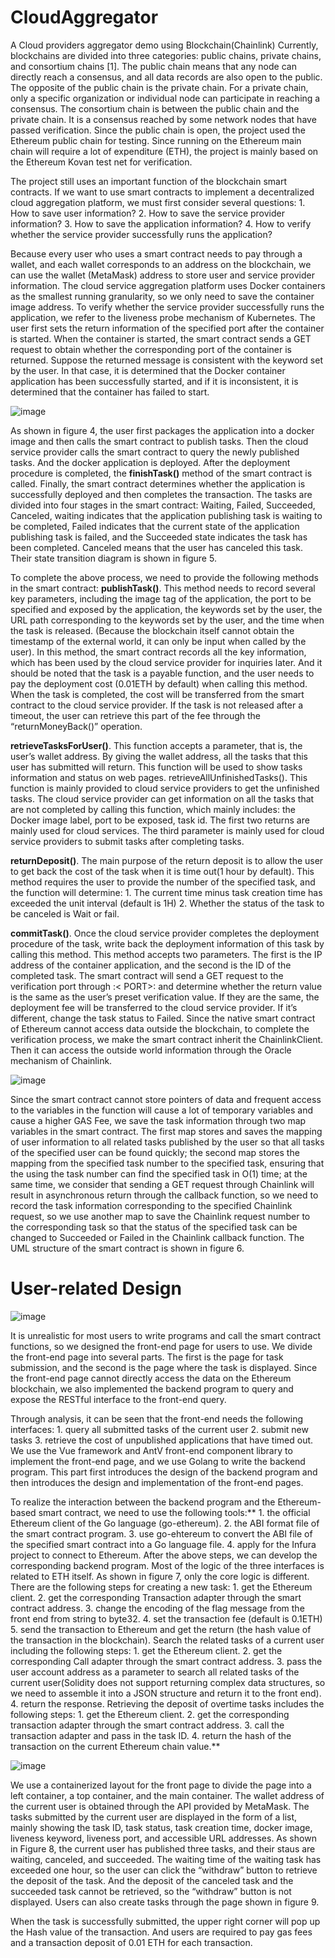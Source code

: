 # CloudAggregator
  A Cloud providers aggregator demo using Blockchain(Chainlink)
  Currently, blockchains are divided into three categories: public chains, private chains, and consortium chains [1]. The public chain means that any node can directly reach a consensus, and all data records are also open to the public. The opposite of the public chain is the private chain. For a private chain, only a specific organization or individual node can participate in reaching a consensus. The consortium chain is between the public chain and the private chain. It is a consensus reached by some network nodes that have passed verification. Since the public chain is open, the project used the Ethereum public chain for testing. Since running on the Ethereum main chain will require a lot of expenditure (ETH), the project is mainly based on the Ethereum Kovan test net for verification.

  The project still uses an important function of the blockchain smart contracts. If we want to use smart contracts to implement a decentralized cloud aggregation platform, we must first consider several questions: 1. How to save user information? 2. How to save the service provider information? 3. How to save the application information? 4. How to verify whether the service provider successfully runs the application? 

  Because every user who uses a smart contract needs to pay through a wallet, and each wallet corresponds to an address on the blockchain, we can use the wallet (MetaMask) address to store user and service provider information. The cloud service aggregation platform uses Docker containers as the smallest running granularity, so we only need to save the container image address. To verify whether the service provider successfully runs the application, we refer to the liveness probe mechanism of Kubernetes. The user first sets the return information of the specified port after the container is started. When the container is started, the smart contract sends a GET request to obtain whether the corresponding port of the container is returned. Suppose the returned message is consistent with the keyword set by the user. In that case, it is determined that the Docker container application has been successfully started, and if it is inconsistent, it is determined that the container has failed to start.

![image](https://user-images.githubusercontent.com/40162837/174917678-2a15bf50-c72c-4a53-9f0c-432f7a9f7ced.png)

  As shown in figure 4, the user first packages the application into a docker image and then calls the smart contract to publish tasks. Then the cloud service provider calls the smart contract to query the newly published tasks. And the docker application is deployed. After the deployment procedure is completed, the **finishTask()** method of the smart contract is called. Finally, the smart contract determines whether the application is successfully deployed and then completes the transaction. The tasks are divided into four stages in the smart contract: Waiting, Failed, Succeeded, Canceled, waiting indicates that the application publishing task is waiting to be completed, Failed indicates that the current state of the application publishing task is failed, and the Succeeded state indicates the task has been completed. Canceled means that the user has canceled this task. Their state transition diagram is shown in figure 5. 


To complete the above process, we need to provide the following methods in the smart contract:
**publishTask()**. This method needs to record several key parameters, including the image tag of the application, the port to be specified and exposed by the application, the keywords set by the user, the URL path corresponding to the keywords set by the user, and the time when the task is released. (Because the blockchain itself cannot obtain the timestamp of the external world, it can only be input when called by the user). In this method, the smart contract records all the key information, which has been used by the cloud service provider for inquiries later. And it should be noted that the task is a payable function, and the user needs to pay the deployment cost (0.01ETH by default) when calling this method. When the task is completed, the cost will be transferred from the smart contract to the cloud service provider. If the task is not released after a timeout, the user can retrieve this part of the fee through the “returnMoneyBack()” operation.

**retrieveTasksForUser()**. This function accepts a parameter, that is, the user’s wallet address. By giving the wallet address, all the tasks that this user has submitted will return. This function will be used to show tasks information and status on web pages.
retrieveAllUnfinishedTasks(). This function is mainly provided to cloud service providers to get the unfinished tasks. The cloud service provider can get information on all the tasks that are not completed by calling this function, which mainly includes: the Docker image label, port to be exposed, task id. The first two returns are mainly used for cloud services. The third parameter is mainly used for cloud service providers to submit tasks after completing tasks.

**returnDeposit()**. The main purpose of the return deposit is to allow the user to get back the cost of the task when it is time out(1 hour by default). This method requires the user to provide the number of the specified task, and the function will determine: 1. The current time minus task creation time has exceeded the unit interval (default is 1H) 2. Whether the status of the task to be canceled is Wait or fail.

**commitTask()**. Once the cloud service provider completes the deployment procedure of the task, write back the deployment information of this task by calling this method. This method accepts two parameters. The first is the IP address of the container application, and the second is the ID of the completed task. The smart contract will send a GET request to the verification port through <IP>:< PORT>:<PATH> and determine whether the return value is the same as the user’s preset verification value. If they are the same, the deployment fee will be transferred to the cloud service provider. If it’s different, change the task status to Failed. Since the native smart contract of Ethereum cannot access data outside the blockchain, to complete the verification process, we make the smart contract inherit the ChainlinkClient. Then it can access the outside world information through the Oracle mechanism of Chainlink.

![image](https://user-images.githubusercontent.com/40162837/174917812-802ae106-8da6-4ebc-a729-31c3a5a1a511.png)

Since the smart contract cannot store pointers of data and frequent access to the variables in the function will cause a lot of temporary variables and cause a higher GAS Fee, we save the task information through two map variables in the smart contract. The first map stores and saves the mapping of user information to all related tasks published by the user so that all tasks of the specified user can be found quickly; the second map stores the mapping from the specified task number to the specified task, ensuring that the using the task number can find the specified task in O(1) time; at the same time, we consider that sending a GET request through Chainlink will result in asynchronous return through the callback function, so we need to record the task information corresponding to the specified Chainlink request, so we use another map to save the Chainlink request number to the corresponding task so that the status of the specified task can be changed to Succeeded or Failed in the Chainlink callback function. The UML structure of the smart contract is shown in figure 6.

# User-related Design

 ![image](https://user-images.githubusercontent.com/40162837/174918087-b900a478-b11f-4331-bb5b-e8a04a02cee6.png)

  
  It is unrealistic for most users to write programs and call the smart contract functions, so we designed the front-end page for users to use. We divide the front-end page into several parts. The first is the page for task submission, and the second is the page where the task is displayed. Since the front-end page cannot directly access the data on the Ethereum blockchain, we also implemented the backend program to query and expose the RESTful interface to the front-end query. 

  Through analysis, it can be seen that the front-end needs the following interfaces: 1. query all submitted tasks of the current user 2. submit new tasks 3. retrieve the cost of unpublished applications that have timed out. We use the Vue framework and AntV front-end component library to implement the front-end page, and we use Golang to write the backend program. This part first introduces the design of the backend program and then introduces the design and implementation of the front-end pages.

  To realize the interaction between the backend program and the Ethereum-based smart contract, we need to use the following tools:** 1. the official Ethereum client of the Go language (go-ethereum). 2. the ABI format file of the smart contract program. 3. use go-ehtereum to convert the ABI file of the specified smart contract into a Go language file. 4. apply for the Infura project to connect to Ethereum. After the above steps, we can develop the corresponding backend program.
Most of the logic of the three interfaces is related to ETH itself. As shown in figure 7, only the core logic is different. There are the following steps for creating a new task: 1. get the Ethereum client. 2. get the corresponding Transaction adapter through the smart contract address. 3. change the encoding of the flag message from the front end from string to byte32. 4. set the transaction fee (default is 0.1ETH) 5. send the transaction to Ethereum and get the return (the hash value of the transaction in the blockchain). Search the related tasks of a current user including the following steps: 1. get the Ethereum client. 2. get the corresponding Call adapter through the smart contract address. 3. pass the user account address as a parameter to search all related tasks of the current user(Solidity does not support returning complex data structures, so we need to assemble it into a JSON structure and return it to the front end). 4. return the response. Retrieving the deposit of overtime tasks includes the following steps: 1. get the Ethereum client. 2. get the corresponding transaction adapter through the smart contract address. 3. call the transaction adapter and pass in the task ID. 4. return the hash of the transaction on the current Ethereum chain value.**

  ![image](https://user-images.githubusercontent.com/40162837/174918126-ba521bc1-21db-4541-b5b1-1fb0643c2817.png)

  
  We use a containerized layout for the front page to divide the page into a left container, a top container, and the main container. The wallet address of the current user is obtained through the API provided by MetaMask. The tasks submitted by the current user are displayed in the form of a list, mainly showing the task ID, task status, task creation time, docker image, liveness keyword, liveness port, and accessible URL addresses. As shown in Figure 8, the current user has published three tasks, and their staus are waiting, canceled, and succeeded. The waiting time of the waiting task has exceeded one hour, so the user can click the “withdraw” button to retrieve the deposit of the task. And the deposit of the canceled task and the succeeded task cannot be retrieved, so the “withdraw” button is not displayed. Users can also create tasks through the page shown in figure 9. 
  
  When the task is successfully submitted, the upper right corner will pop up the Hash value of the transaction. And users are required to pay gas fees and a transaction deposit of 0.01 ETH for each transaction.

